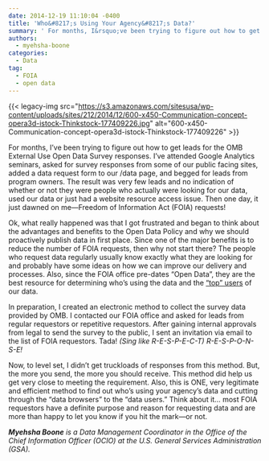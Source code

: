 ```yaml
---
date: 2014-12-19 11:10:04 -0400
title: 'Who&#8217;s Using Your Agency&#8217;s Data?'
summary: ' For months, I&rsquo;ve been trying to figure out how to get leads for the OMB External Use Open Data Survey responses. I&rsquo;ve attended Google Analytics seminars, asked for survey responses from some of our public facing sites, added a data request form to our /data page, and begged for leads'
authors:
  - myehsha-boone
categories:
  - Data
tag:
  - FOIA
  - open data
---
```


{{< legacy-img src="https://s3.amazonaws.com/sitesusa/wp-content/uploads/sites/212/2014/12/600-x450-Communication-concept-opera3d-istock-Thinkstock-177409226.jpg" alt="600-x450-Communication-concept-opera3d-istock-Thinkstock-177409226" >}}

For months, I’ve been trying to figure out how to get leads for the OMB External Use Open Data Survey responses. I’ve attended Google Analytics seminars, asked for survey responses from some of our public facing sites, added a data request form to our /data page, and begged for leads from program owners. The result was very few leads and no indication of whether or not they were people who actually were looking for our data, used our data or just had a website resource access issue. Then one day, it just dawned on me—Freedom of Information Act (FOIA) requests!

Ok, what really happened was that I got frustrated and began to think about the advantages and benefits to the Open Data Policy and why we should proactively publish data in first place. Since one of the major benefits is to reduce the number of FOIA requests, then why not start there? The people who request data regularly usually know exactly what they are looking for and probably have some ideas on how we can improve our delivery and processes. Also, since the FOIA office pre-dates “Open Data”, they are the best resource for determining who’s using the data and the [“top” users](https://www.WHATEVER/2014/08/21/how-to-find-your-open-data-hotshots/ "How to Find Your Open Data Hotshots") of our data.

In preparation, I created an electronic method to collect the survey data provided by OMB. I contacted our FOIA office and asked for leads from regular requestors or repetitive requestors. After gaining internal approvals from legal to send the survey to the public, I sent an invitation via email to the list of FOIA requestors. Tada! _(Sing like R-E-S-P-E-C-T) R-E-S-P-O-N-S-E!_

Now, to level set, I didn’t get truckloads of responses from this method. But, the more you send, the more you should receive. This method did help us get very close to meeting the requirement. Also, this is ONE, very legitimate and efficient method to find out who’s using your agency’s data and cutting through the “data browsers” to the “data users.” Think about it… most FOIA requestors have a definite purpose and reason for requesting data and are more than happy to let you know if you hit the mark—or not.

_**Myehsha Boone** is a Data Management Coordinator in the Office of the Chief Information Officer (OCIO) at the U.S. General Services Administration (GSA)._